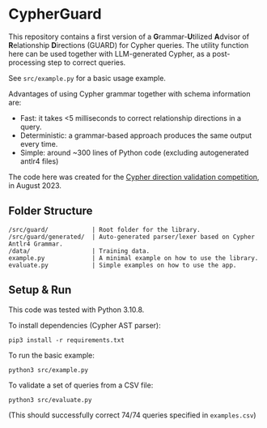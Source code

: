 # CypherGuard
This repository contains a first version of a **G**rammar-**U**tilized **A**dvisor of **R**elationship **D**irections (GUARD) for Cypher queries. 
The utility function here can be used together with LLM-generated Cypher, as a post-processing step to correct queries.

See `src/example.py` for a basic usage example.

Advantages of using Cypher grammar together with schema information are:

- Fast: it takes <5 milliseconds to correct relationship directions in a query.
- Deterministic: a grammar-based approach produces the same output every time.
- Simple: around ~300 lines of Python code (excluding autogenerated antlr4 files)

The code here was created for the [Cypher direction validation competition](https://github.com/tomasonjo/cypher-direction-competition/tree/main), in August 2023.

## Folder Structure

```
/src/guard/            | Root folder for the library.
/src/guard/generated/  | Auto-generated parser/lexer based on Cypher Antlr4 Grammar.
/data/                 | Training data.
example.py             | A minimal example on how to use the library.
evaluate.py            | Simple examples on how to use the app.
```

## Setup & Run
This code was tested with Python 3.10.8. 

To install dependencies (Cypher AST parser):
```
pip3 install -r requirements.txt
```

To run the basic example:
```
python3 src/example.py 
```

To validate a set of queries from a CSV file:
```
python3 src/evaluate.py
````
(This should successfully correct 74/74 queries specified in `examples.csv`)

